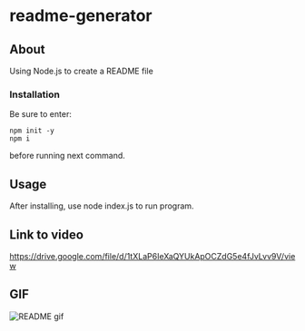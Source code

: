 # readme-generator

## About <a name = "about"></a>

Using Node.js to create a README file

### Installation

Be sure to enter:

```
npm init -y
npm i 
```
before running next command.

## Usage <a name = "usage"></a>

After installing, use node index.js to run program.

## Link to video
https://drive.google.com/file/d/1tXLaP6IeXaQYUkApOCZdG5e4fJvLvv9V/view

## GIF
![README gif](https://user-images.githubusercontent.com/82686855/127788172-f7e06b46-2564-4717-b77f-b4ee7fbbf907.gif)
